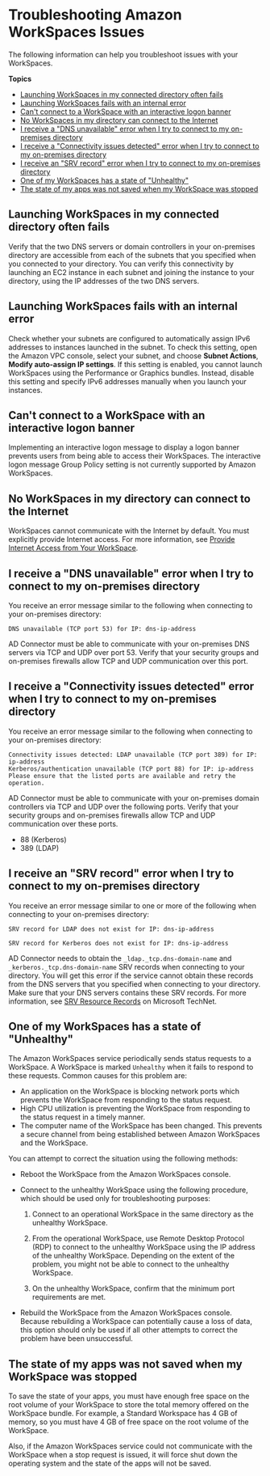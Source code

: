 # Troubleshooting Amazon WorkSpaces Issues<a name="amazon-workspaces-troubleshooting"></a>

The following information can help you troubleshoot issues with your WorkSpaces\.

**Topics**
+ [Launching WorkSpaces in my connected directory often fails](#provision_fail)
+ [Launching WorkSpaces fails with an internal error](#launch-failure-ipv6)
+ [Can't connect to a WorkSpace with an interactive logon banner](#logon_banner)
+ [No WorkSpaces in my directory can connect to the Internet](#no_internet)
+ [I receive a "DNS unavailable" error when I try to connect to my on\-premises directory](#dns_unavailable)
+ [I receive a "Connectivity issues detected" error when I try to connect to my on\-premises directory](#connectivity_issues_detected)
+ [I receive an "SRV record" error when I try to connect to my on\-premises directory](#srv_record_not_found)
+ [One of my WorkSpaces has a state of "Unhealthy"](#unhealthy)
+ [The state of my apps was not saved when my WorkSpace was stopped](#save-state)

## Launching WorkSpaces in my connected directory often fails<a name="provision_fail"></a>

Verify that the two DNS servers or domain controllers in your on\-premises directory are accessible from each of the subnets that you specified when you connected to your directory\. You can verify this connectivity by launching an EC2 instance in each subnet and joining the instance to your directory, using the IP addresses of the two DNS servers\.

## Launching WorkSpaces fails with an internal error<a name="launch-failure-ipv6"></a>

Check whether your subnets are configured to automatically assign IPv6 addresses to instances launched in the subnet\. To check this setting, open the Amazon VPC console, select your subnet, and choose **Subnet Actions**, **Modify auto\-assign IP settings**\. If this setting is enabled, you cannot launch WorkSpaces using the Performance or Graphics bundles\. Instead, disable this setting and specify IPv6 addresses manually when you launch your instances\.

## Can't connect to a WorkSpace with an interactive logon banner<a name="logon_banner"></a>

Implementing an interactive logon message to display a logon banner prevents users from being able to access their WorkSpaces\. The interactive logon message Group Policy setting is not currently supported by Amazon WorkSpaces\.

## No WorkSpaces in my directory can connect to the Internet<a name="no_internet"></a>

WorkSpaces cannot communicate with the Internet by default\. You must explicitly provide Internet access\. For more information, see [Provide Internet Access from Your WorkSpace](amazon-workspaces-internet-access.md)\.

## I receive a "DNS unavailable" error when I try to connect to my on\-premises directory<a name="dns_unavailable"></a>

You receive an error message similar to the following when connecting to your on\-premises directory:

```
DNS unavailable (TCP port 53) for IP: dns-ip-address
```

AD Connector must be able to communicate with your on\-premises DNS servers via TCP and UDP over port 53\. Verify that your security groups and on\-premises firewalls allow TCP and UDP communication over this port\.

## I receive a "Connectivity issues detected" error when I try to connect to my on\-premises directory<a name="connectivity_issues_detected"></a>

You receive an error message similar to the following when connecting to your on\-premises directory:

```
Connectivity issues detected: LDAP unavailable (TCP port 389) for IP: ip-address
Kerberos/authentication unavailable (TCP port 88) for IP: ip-address
Please ensure that the listed ports are available and retry the operation.
```

AD Connector must be able to communicate with your on\-premises domain controllers via TCP and UDP over the following ports\. Verify that your security groups and on\-premises firewalls allow TCP and UDP communication over these ports\.
+ 88 \(Kerberos\)
+ 389 \(LDAP\)

## I receive an "SRV record" error when I try to connect to my on\-premises directory<a name="srv_record_not_found"></a>

You receive an error message similar to one or more of the following when connecting to your on\-premises directory:

```
SRV record for LDAP does not exist for IP: dns-ip-address

SRV record for Kerberos does not exist for IP: dns-ip-address
```

AD Connector needs to obtain the `_ldap._tcp.dns-domain-name` and `_kerberos._tcp.dns-domain-name` SRV records when connecting to your directory\. You will get this error if the service cannot obtain these records from the DNS servers that you specified when connecting to your directory\. Make sure that your DNS servers contains these SRV records\. For more information, see [SRV Resource Records](http://technet.microsoft.com/en-us/library/cc961719.aspx) on Microsoft TechNet\.

## One of my WorkSpaces has a state of "Unhealthy"<a name="unhealthy"></a>

The Amazon WorkSpaces service periodically sends status requests to a WorkSpace\. A WorkSpace is marked `Unhealthy` when it fails to respond to these requests\. Common causes for this problem are:
+ An application on the WorkSpace is blocking network ports which prevents the WorkSpace from responding to the status request\.
+ High CPU utilization is preventing the WorkSpace from responding to the status request in a timely manner\.
+ The computer name of the WorkSpace has been changed\. This prevents a secure channel from being established between Amazon WorkSpaces and the WorkSpace\.

You can attempt to correct the situation using the following methods:
+ Reboot the WorkSpace from the Amazon WorkSpaces console\.
+ Connect to the unhealthy WorkSpace using the following procedure, which should be used only for troubleshooting purposes:

  1. Connect to an operational WorkSpace in the same directory as the unhealthy WorkSpace\.

  1. From the operational WorkSpace, use Remote Desktop Protocol \(RDP\) to connect to the unhealthy WorkSpace using the IP address of the unhealthy WorkSpace\. Depending on the extent of the problem, you might not be able to connect to the unhealthy WorkSpace\.

  1. On the unhealthy WorkSpace, confirm that the minimum port requirements are met\.
+ Rebuild the WorkSpace from the Amazon WorkSpaces console\. Because rebuilding a WorkSpace can potentially cause a loss of data, this option should only be used if all other attempts to correct the problem have been unsuccessful\.

## The state of my apps was not saved when my WorkSpace was stopped<a name="save-state"></a>

To save the state of your apps, you must have enough free space on the root volume of your WorkSpace to store the total memory offered on the WorkSpace bundle\. For example, a Standard Workspace has 4 GB of memory, so you must have 4 GB of free space on the root volume of the WorkSpace\.

Also, if the Amazon WorkSpaces service could not communicate with the WorkSpace when a stop request is issued, it will force shut down the operating system and the state of the apps will not be saved\.